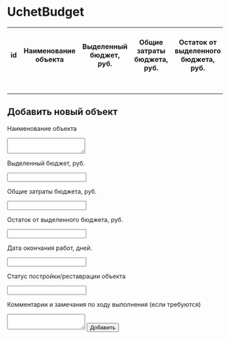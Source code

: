 # UchetBudget
<?php
require_once 'config/connect.php';
$budget = mysqli_query($connect, "SELECT * FROM `Объект`");
$budget = mysqli_fetch_all($budget);
?>

<!DOCTYPE html>
<html lang="en">
<head>
    <meta charset="UTF-8">
    <meta https-equiv="X-UA-Compatible" content="IE=edge">
    <meta name="viewport" content="width=device-width, initial-scale=1.0">
    <link rel="stylesheet" href="css/style.css">
    <title>Budget</title>
</head>
<body>
<table>
    <tr>
      <th>id</th>
      <th>Наименование объекта</th>
      <th>Выделенный бюджет, руб.</th>
      <th>Общие затраты бюджета, руб.</th>
      <th>Остаток от выделенного бюджета, руб.</th>
      <th>Дата окончания работ, дней.</th>
      <th>Статус постройки/реставрации объекта</th>
      <th>Комментарии и замечания по ходу выполнения (если требуются)</th>
      <th>&#9998;</th>
    </tr>
    <?php
      foreach($budget as $budgets) {
        ?>
          <tr>
            <td><?= $budgets[0] ?></td>
            <td><?= $budgets[1] ?></td>
            <td><?= $budgets[2] ?></td>
            <td><?= $budgets[3] ?></td> 
            <td><?= $budgets[4] ?></td>
            <td><?= $budgets[5] ?></td> 
            <td><?= $budgets[6] ?></td>
            <td><?= $budgets[7] ?></td>
            <td><a href="update.php?id=<?= $budgets[0] ?>">Обновить</a></td>
          </tr>
        <?php
      }
    ?>
  </table>
  <h2>Добавить новый объект</h2>
  <form action="vendor/create.php" method="post">
    <p>Наименование объекта</p>
    <textarea name="name"></textarea>
    <p>Выделенный бюджет, руб.</p>
    <input type ="number" name= "videl">
    <p>Общие затраты бюджета, руб.</p>
    <input type="number" name="zatr">
    <p>Остаток от выделенного бюджета, руб.</p>
    <input type="number" name="ost">
    <p>Дата окончания работ, дней.</p>
    <input type="number" name="dat">
    <p>Статус постройки/реставрации объекта</p>
    <input type="text" name="stat">
    <p>Комментарии и замечания по ходу выполнения (если требуются)</p>
    <textarea name="text" name="comm"></textarea>
    <button type="submit">Добавить</button>
  </form>
</body>
</html>
